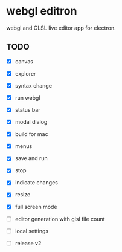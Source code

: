 # webgl editron

webgl and GLSL live editor app for electron.

## TODO

* [x] canvas
* [x] explorer
* [x] syntax change
* [x] run webgl
* [x] status bar
* [x] modal dialog
* [x] build for mac
* [x] menus
* [x] save and run
* [x] stop
* [x] indicate changes
* [x] resize
* [x] full screen mode
* [ ] editor generation with glsl file count
* [ ] local settings
* [ ] release v2


